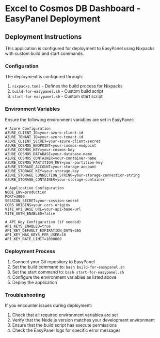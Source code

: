 # Excel to Cosmos DB Dashboard - EasyPanel Deployment

## Deployment Instructions

This application is configured for deployment to EasyPanel using Nixpacks with custom build and start commands.

### Configuration

The deployment is configured through:

1. `nixpacks.toml` - Defines the build process for Nixpacks
2. `build-for-easypanel.sh` - Custom build script
3. `start-for-easypanel.sh` - Custom start script

### Environment Variables

Ensure the following environment variables are set in EasyPanel:

```
# Azure Configuration
AZURE_CLIENT_ID=your-azure-client-id
AZURE_TENANT_ID=your-azure-tenant-id
AZURE_CLIENT_SECRET=your-azure-client-secret
AZURE_COSMOS_ENDPOINT=your-cosmos-endpoint
AZURE_COSMOS_KEY=your-cosmos-key
AZURE_COSMOS_DATABASE=your-database-name
AZURE_COSMOS_CONTAINER=your-container-name
AZURE_COSMOS_PARTITION_KEY=your-partition-key
AZURE_STORAGE_ACCOUNT=your-storage-account
AZURE_STORAGE_KEY=your-storage-key
AZURE_STORAGE_CONNECTION_STRING=your-storage-connection-string
AZURE_STORAGE_CONTAINER=your-storage-container

# Application Configuration
NODE_ENV=production
PORT=3000
SESSION_SECRET=your-session-secret
CORS_ORIGINS=your-cors-origins
VITE_API_BASE_URL=your-api-base-url
VITE_AUTH_ENABLED=false

# API Key Configuration (if needed)
API_KEYS_ENABLED=true
API_KEY_DEFAULT_EXPIRATION_DAYS=365
API_KEY_MAX_KEYS_PER_USER=10
API_KEY_RATE_LIMIT=1000000
```

### Deployment Process

1. Connect your Git repository to EasyPanel
2. Set the build command to: `bash build-for-easypanel.sh`
3. Set the start command to: `bash start-for-easypanel.sh`
4. Configure the environment variables as listed above
5. Deploy the application

### Troubleshooting

If you encounter issues during deployment:

1. Check that all required environment variables are set
2. Verify that the Node.js version matches your development environment
3. Ensure that the build script has execute permissions
4. Check the EasyPanel logs for specific error messages